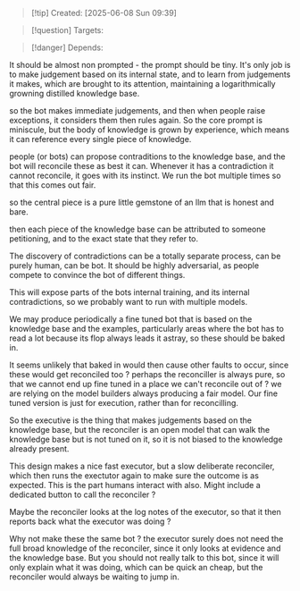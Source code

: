 
>[!tip] Created: [2025-06-08 Sun 09:39]

>[!question] Targets: 

>[!danger] Depends: 

It should be almost non prompted - the prompt should be tiny.
It's only job is to make judgement based on its internal state, and to learn from judgements it makes, which are brought to its attention, maintaining a logarithmically growning distilled knowledge base.

so the bot makes immediate judgements, and then when people raise exceptions, it considers them then rules again.  So the core prompt is miniscule, but the body of knowledge is grown by experience, which means it can reference every single piece of knowledge.

people (or bots) can propose contraditions to the knowledge base, and the bot will reconcile these as best it can.  Whenever it has a contradiction it cannot reconcile, it goes with its instinct.  We run the bot multiple times so that this comes out fair.

so the central piece is a pure little gemstone of an llm that is honest and bare.

then each piece of the knowledge base can be attributed to someone petitioning, and to the exact state that they refer to.

The discovery of contradictions can be a totally separate process, can be purely human, can be bot.  It should be highly adversarial, as people compete to convince the bot of different things.

This will expose parts of the bots internal training, and its internal contradictions, so we probably want to run with multiple models.

We may produce periodically a fine tuned bot that is based on the knowledge base and the examples, particularly areas where the bot has to read a lot because its flop always leads it astray, so these should be baked in.

It seems unlikely that baked in would then cause other faults to occur, since these would get reconciled too ? perhaps the reconciller is always pure, so that we cannot end up fine tuned in a place we can't reconcile out of ? we are relying on the model builders always producing a fair model.  Our fine tuned version is just for execution, rather than for reconcilling.

So the executive is the thing that makes judgements based on the knowledge base, but the reconciler is an open model that can walk the knowledge base but is not tuned on it, so it is not biased to the knowledge already present.

This design makes a nice fast executor, but a slow deliberate reconciler, which then runs the exectutor again to make sure the outcome is as expected.  This is the part humans interact with also.  Might include a dedicated button to call the reconciler ?

Maybe the reconciler looks at the log notes of the executor, so that it then reports back what the executor was doing ?

Why not make these the same bot ? the executor surely does not need the full broad knowledge of the reconciler, since it only looks at evidence and the knowledge base.  But you should not really talk to this bot, since it will only explain what it was doing, which can be quick an cheap, but the reconciler would always be waiting to jump in.